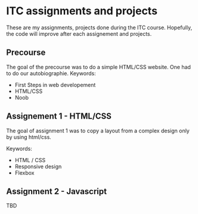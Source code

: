 # ITC assignments and projects

These are my assignments, projects done during the ITC course. Hopefully, the code will improve after each assignement and projects.

## Precourse
The goal of the precourse was to do a simple HTML/CSS website. One had to do our autobiographie.
Keywords:
- First Steps in web developement
- HTML/CSS
- Noob


## Assignement 1 - HTML/CSS 
The goal of assignment 1 was to copy a layout from a complex design only by using html/css.

Keywords:
- HTML / CSS
- Responsive design
- Flexbox

## Assignment 2 - Javascript

TBD
